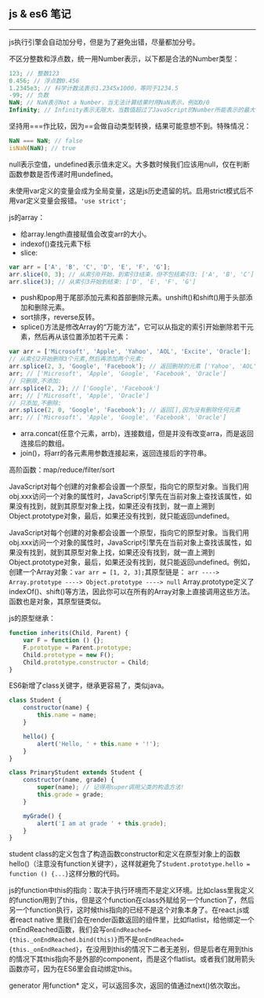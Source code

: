 ## js & es6 笔记
---

js执行引擎会自动加分号，但是为了避免出错，尽量都加分号。

不区分整数和浮点数，统一用Number表示，以下都是合法的Number类型：
```js
123; // 整数123
0.456; // 浮点数0.456
1.2345e3; // 科学计数法表示1.2345x1000，等同于1234.5
-99; // 负数
NaN; // NaN表示Not a Number，当无法计算结果时用NaN表示，例如0/0
Infinity; // Infinity表示无限大，当数值超过了JavaScript的Number所能表示的最大值时，就表示为Infinity，例如1/0
```

坚持用===作比较，因为==会做自动类型转换，结果可能意想不到。特殊情况：
```js
NaN === NaN; // false
isNaN(NaN); // true
```

null表示空值，undefined表示值未定义。大多数时候我们应该用null，仅在判断函数参数是否传递时用undefined。

未使用var定义的变量会成为全局变量，这是js历史遗留的坑。启用strict模式后不用var定义变量会报错。`'use strict';`

js的array：
* 给array.length直接赋值会改变arr的大小。
* indexof()查找元素下标
* slice:
```js
var arr = ['A', 'B', 'C', 'D', 'E', 'F', 'G'];
arr.slice(0, 3); // 从索引0开始，到索引3结束，但不包括索引3: ['A', 'B', 'C']
arr.slice(3); // 从索引3开始到结束: ['D', 'E', 'F', 'G']
```
* push和pop用于尾部添加元素和首部删除元素。unshift()和shift()用于头部添加和删除元素。
* sort排序，reverse反转。
* splice()方法是修改Array的“万能方法”，它可以从指定的索引开始删除若干元素，然后再从该位置添加若干元素：
```js
var arr = ['Microsoft', 'Apple', 'Yahoo', 'AOL', 'Excite', 'Oracle'];
// 从索引2开始删除3个元素,然后再添加两个元素:
arr.splice(2, 3, 'Google', 'Facebook'); // 返回删除的元素 ['Yahoo', 'AOL', 'Excite']
arr; // ['Microsoft', 'Apple', 'Google', 'Facebook', 'Oracle']
// 只删除,不添加:
arr.splice(2, 2); // ['Google', 'Facebook']
arr; // ['Microsoft', 'Apple', 'Oracle']
// 只添加,不删除:
arr.splice(2, 0, 'Google', 'Facebook'); // 返回[],因为没有删除任何元素
arr; // ['Microsoft', 'Apple', 'Google', 'Facebook', 'Oracle']
```
* arra.concat(任意个元素，arrb)，连接数组，但是并没有改变arra，而是返回连接后的数组。
* join()，将arr的各元素用参数连接起来，返回连接后的字符串。

高阶函数：map/reduce/filter/sort

JavaScript对每个创建的对象都会设置一个原型，指向它的原型对象。当我们用obj.xxx访问一个对象的属性时，JavaScript引擎先在当前对象上查找该属性，如果没有找到，就到其原型对象上找，如果还没有找到，就一直上溯到Object.prototype对象，最后，如果还没有找到，就只能返回undefined。

JavaScript对每个创建的对象都会设置一个原型，指向它的原型对象。当我们用obj.xxx访问一个对象的属性时，JavaScript引擎先在当前对象上查找该属性，如果没有找到，就到其原型对象上找，如果还没有找到，就一直上溯到Object.prototype对象，最后，如果还没有找到，就只能返回undefined。例如，创建一个Array对象：`var arr = [1, 2, 3];`其原型链是：
`arr ----> Array.prototype ----> Object.prototype ----> null`
Array.prototype定义了indexOf()、shift()等方法，因此你可以在所有的Array对象上直接调用这些方法。函数也是对象，其原型链类似。

js的原型继承：
```js
function inherits(Child, Parent) {
    var F = function () {};
    F.prototype = Parent.prototype;
    Child.prototype = new F();
    Child.prototype.constructor = Child;
}
```

ES6新增了class关键字，继承更容易了，类似java。
```js
class Student {
    constructor(name) {
        this.name = name;
    }

    hello() {
        alert('Hello, ' + this.name + '!');
    }
}

class PrimaryStudent extends Student {
    constructor(name, grade) {
        super(name); // 记得用super调用父类的构造方法!
        this.grade = grade;
    }

    myGrade() {
        alert('I am at grade ' + this.grade);
    }
}
```
student class的定义包含了构造函数constructor和定义在原型对象上的函数hello()（注意没有function关键字），这样就避免了`Student.prototype.hello = function () {...}`这样分散的代码。

js的function中this的指向：取决于执行环境而不是定义环境。比如class里我定义的function用到了this，但是这个function在class外赋给另一个function了，然后另一个function执行，这时候this指向的已经不是这个对象本身了。在react.js或者react native 里我们会在render函数返回的组件里，比如flatlist，给他绑定一个onEndReached函数，我们会写`onEndReached={this._onEndReached.bind(this)}`而不是`onEndReached={this._onEndReached}`，在没用到this的情况下二者无差别，但是后者在用到this的情况下其this指向不是外部的component，而是这个flatlist。或者我们就用箭头函数亦可，因为在ES6里会自动绑定this。

generator 用function* 定义，可以返回多次，返回的值通过next()依次取出。